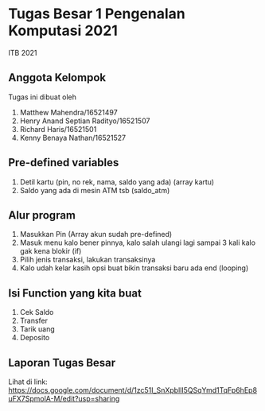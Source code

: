 # Tugas Besar 1 Pengenalan Komputasi 2021
ITB 2021

## Anggota Kelompok
Tugas ini dibuat oleh
<ol>
  <li>Matthew Mahendra/16521497</li>
  <li>Henry Anand Septian Radityo/16521507</li>
  <li>Richard Haris/16521501</li>
  <li>Kenny Benaya Nathan/16521527</li>
</ol>

## Pre-defined variables
<ol>
  <li>Detil kartu (pin, no rek, nama, saldo yang ada) (array kartu)</li>
  <li>Saldo yang ada di mesin ATM tsb (saldo_atm)</li>
 </ol>
 
## Alur program
<ol>
  <li>Masukkan Pin (Array akun sudah pre-defined)</li>
  <li>Masuk menu kalo bener pinnya, kalo salah ulangi lagi sampai 3 kali kalo gak kena blokir (if)</li>
  <li>Pilih jenis transaksi, lakukan transaksinya</li>
  <li>Kalo udah kelar kasih opsi buat bikin transaksi baru ada end (looping)</li>
</ol>

## Isi Function yang kita buat
<ol>
  <li>Cek Saldo</li>
  <li>Transfer</li>
  <li>Tarik uang</li>
  <li>Deposito</li>
</ol>

## Laporan Tugas Besar
Lihat di link: <a href="https://docs.google.com/document/d/1zc51I_SnXpbllI5QSqYmd1TqFp6hEp8uFX7SpmolA-M/edit?usp=sharing">https://docs.google.com/document/d/1zc51I_SnXpbllI5QSqYmd1TqFp6hEp8uFX7SpmolA-M/edit?usp=sharing</a>